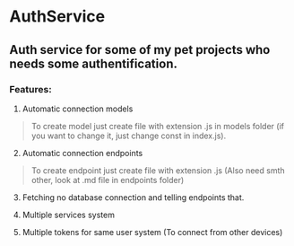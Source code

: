 # AuthService
 
## Auth service for some of my pet projects who needs some authentification.

### Features:
1. Automatic connection models
> To create model just create file with extension .js in models folder (if you want to change it, just change const in index.js).

2. Automatic connection endpoints
> To create endpoint just create file with extension .js (Also need smth other, look at .md file in endpoints folder)

3. Fetching no database connection and telling endpoints that.

4. Multiple services system

5. Multiple tokens for same user system (To connect from other devices)